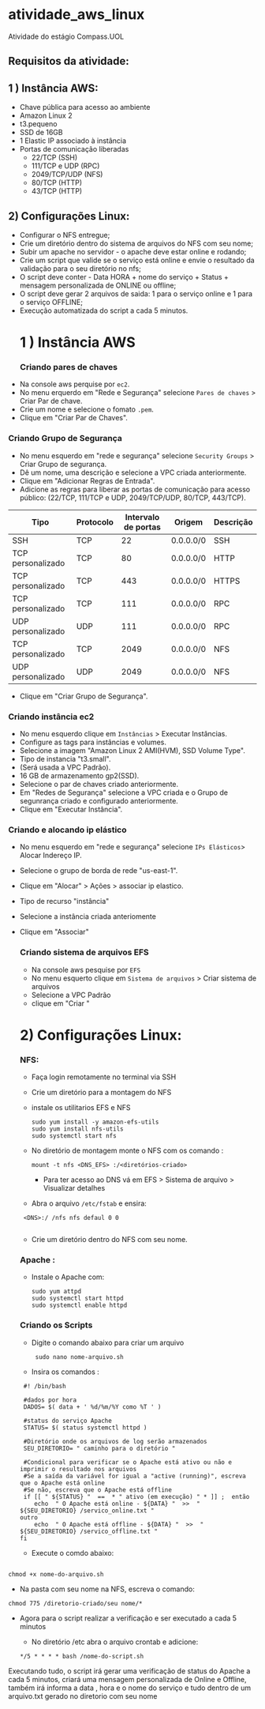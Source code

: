# atividade_aws_linux
Atividade do estágio Compass.UOL
## Requisitos da atividade: 
## 1 ) Instância AWS:
   - Chave pública para acesso ao ambiente
   - Amazon Linux 2
   - t3.pequeno
   - SSD de 16GB
   - 1 Elastic IP associado à instância
   - Portas de comunicação liberadas
     - 22/TCP (SSH)
     - 111/TCP e UDP (RPC)
     - 2049/TCP/UDP (NFS)
     - 80/TCP (HTTP)
     - 43/TCP (HTTP)
## 2) Configurações Linux:
- Configurar o NFS entregue;
- Crie um diretório dentro do sistema de arquivos do NFS com seu nome;
- Subir um apache no servidor - o apache deve estar online e rodando;
- Crie um script que valide se o serviço está online e envie o resultado da validação para o seu diretório no nfs;
- O script deve conter - Data HORA + nome do serviço + Status + mensagem personalizada de ONLINE ou offline;
- O script deve gerar 2 arquivos de saida: 1 para o serviço online e 1 para o serviço OFFLINE;
- Execução automatizada do script a cada 5 minutos.
  # 1 ) Instância AWS
  ### Criando pares de chaves
 - Na console aws perquise por `ec2`.
 - No menu erquerdo em "Rede e Segurança" selecione `Pares de chaves` > Criar Par de chave.
 - Crie um nome e selecione o fomato `.pem`.
 - Clique em "Criar Par de Chaves".
  ### Criando Grupo de Segurança 
  - No menu esquerdo em "rede e segurança" selecione `Security Groups` > Criar Grupo de segurança.
  - Dê um nome, uma descrição e selecione a VPC criada anteriormente.
  - Clique em "Adicionar Regras de Entrada".
  - Adicione as regras para liberar as portas de comunicação para acesso público: (22/TCP, 111/TCP e
UDP, 2049/TCP/UDP, 80/TCP, 443/TCP).

| Tipo              | Protocolo | Intervalo de portas | Origem     | Descrição |
|-------------------|-----------|----------------------|------------|-----------|
| SSH               | TCP       | 22                   | 0.0.0.0/0  | SSH       |
| TCP personalizado | TCP       | 80                   | 0.0.0.0/0  | HTTP      |
| TCP personalizado | TCP       | 443                  | 0.0.0.0/0  | HTTPS     |
| TCP personalizado | TCP       | 111                  | 0.0.0.0/0  | RPC       |
| UDP personalizado | UDP       | 111                  | 0.0.0.0/0  | RPC       |
| TCP personalizado | TCP       | 2049                 | 0.0.0.0/0  | NFS       |
| UDP personalizado | UDP       | 2049                 | 0.0.0.0/0  | NFS       |
  - Clique em "Criar Grupo de Segurança".
### Criando instância ec2
- No menu esquerdo clique em `Instâncias` > Executar Instâncias.
- Configure as tags para instâncias e volumes.
- Selecione a imagem "Amazon Linux 2 AMI(HVM), SSD Volume Type".
- Tipo de instancia "t3.small".
- (Será usada a VPC Padrão).
- 16 GB de armazenamento gp2(SSD).
- Selecione o par de chaves criado anteriormente.
- Em "Redes de Segurança" selecione a VPC criada e o Grupo de segunrança criado e configurado anteriormente.
- Clique em "Executar Instância".
### Criando e alocando ip elástico 
- No menu esquerdo em "rede e segurança" selecione `IPs Elásticos`> Alocar Indereço IP.
- Selecione o grupo de borda de rede "us-east-1".
- Clique em "Alocar" > Ações > associar ip elastico.
- Tipo de recurso "instância"
- Selecione a instância criada anteriomente
- Clique em "Associar"
  ### Criando sistema de arquivos EFS
  - Na console aws pesquise por `EFS`
  - No menu esquerto clique em `Sistema de arquivos` > Criar sistema de arquivos
  - Selecione a VPC Padrão
  - clique em "Criar "
   # 2) Configurações Linux:
  ### NFS:
  - Faça login remotamente no terminal via SSH
  - Crie um diretório para a montagem do NFS
  - instale os utilitarios EFS e NFS
    ```
    sudo yum install -y amazon-efs-utils
    sudo yum install nfs-utils
    sudo systemctl start nfs
    ```
  - No diretório de montagem monte o NFS com os comando :
   
    ```
    mount -t nfs <DNS_EFS> :/<diretórios-criado>
    ```
     - Para ter acesso ao DNS vá em EFS > Sistema de arquivo > Visualizar detalhes
   - Abra o arquivo `/etc/fstab` e ensira:
   ```
    <DNS>:/ /nfs nfs defaul 0 0
     
  ```
   - Crie um diretório dentro do NFS com seu nome.
    ### Apache :
   - Instale o Apache com:
     ```
     sudo yum attpd
     sudo systemctl start httpd
     sudo systemctl enable httpd
     ```
    ### Criando os Scripts
  - Digite o comando abaixo para criar um arquivo
    ```
     sudo nano nome-arquivo.sh
    
    ```
    
  - Insira os comandos :
 

   ```
    #! /bin/bash

    #dados por hora
    DADOS= $( data + ' %d/%m/%Y como %T ' )
 
    #status do serviço Apache
    STATUS= $( status systemctl httpd )

    #Diretório onde os arquivos de log serão armazenados
    SEU_DIRETORIO= " caminho para o diretório "

    #Condicional para verificar se o Apache está ativo ou não e imprimir o resultado nos arquivos
    #Se a saída da variável for igual a "active (running)", escreva que o Apache está online
    #Se não, escreva que o Apache está offline
    if [[ " ${STATUS} "  ==  * " ativo (em execução) " * ]] ;  então
       echo  " O Apache está online - ${DATA} "  >>  " ${SEU_DIRETORIO} /servico_online.txt "
   outro
       echo  " O Apache está offline - ${DATA} "  >>  " ${SEU_DIRETORIO} /servico_offline.txt "
   fi

  ```


  - Execute o comdo abaixo:

```

chmod +x nome-do-arquivo.sh

```


 - Na pasta com seu nome na NFS, escreva o comando:


```
chmod 775 /diretorio-criado/seu nome/*

```


- Agora para o script realizar a verificação e ser executado a cada 5 minutos
  - No diretório /etc abra o arquivo crontab e adicione:


   ```
   */5 * * * * bash /nome-do-script.sh
   ```



 Executando tudo, o script irá gerar uma verificação de status do Apache a cada 5 minutos, criará uma mensagem personalizada de Online e Offline, também irá informa a data , hora e o nome do serviço e tudo dentro de um arquivo.txt gerado no diretorio com seu nome

    

      

    

